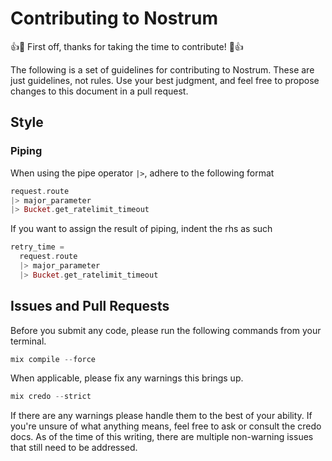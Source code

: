 # Contributing to Nostrum
👍🎉 First off, thanks for taking the time to contribute! 🎉👍

The following is a set of guidelines for contributing to Nostrum. These are just
guidelines, not rules. Use your best judgment, and feel free to propose changes
to this document in a pull request.

## Style
### Piping
When using the pipe operator `|>`, adhere to the following format
```Elixir
request.route
|> major_parameter
|> Bucket.get_ratelimit_timeout
```

If you want to assign the result of piping, indent the rhs as such
```Elixir
retry_time = 
  request.route
  |> major_parameter
  |> Bucket.get_ratelimit_timeout
```

## Issues and Pull Requests
Before you submit any code, please run the following commands from your terminal.

```Elixir
mix compile --force
```
When applicable, please fix any warnings this brings up.

```Elixir
mix credo --strict
```
If there are any warnings please handle them to the best of your ability. If you're
unsure of what anything means, feel free to ask or consult the credo docs. As of the
time of this writing, there are multiple non-warning issues that still need to be
addressed.